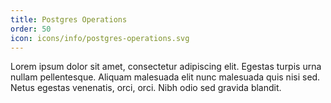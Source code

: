 ```yaml
---
title: Postgres Operations
order: 50
icon: icons/info/postgres-operations.svg
---
```

Lorem ipsum dolor sit amet, consectetur adipiscing elit. Egestas turpis urna nullam pellentesque. Aliquam malesuada elit nunc malesuada quis nisi sed. Netus egestas venenatis, orci, orci. Nibh odio sed gravida blandit.